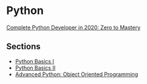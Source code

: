 # Python

[Complete Python Developer in 2020: Zero to Mastery](https://www.udemy.com/course/complete-python-developer-zero-to-mastery/)

## Sections

- [Python Basics I](https://github.com/hungrypc/notes/blob/master/root/python/basics.md)
- [Python Basics II](https://github.com/hungrypc/notes/blob/master/root/python/basics2.md)
- [Advanced Python: Object Oriented Programming](https://github.com/hungrypc/notes/blob/master/root/python/oop.ipynb)
